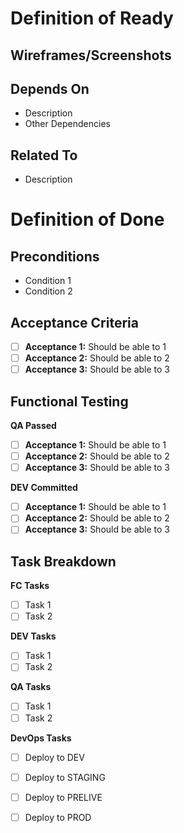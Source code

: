 # Definition of Ready

## Wireframes/Screenshots

<TBD>

## Depends On
- <Ticket No.> Description
- Other Dependencies

## Related To #
- <Ticket No.> Description

# Definition of Done

## Preconditions
- Condition 1
- Condition 2

## Acceptance Criteria
- [ ] **Acceptance 1:** Should be able to 1  
- [ ] **Acceptance 2:** Should be able to 2
- [ ] **Acceptance 3:** Should be able to 3

## Functional Testing

**QA Passed**
- [ ] **Acceptance 1:** Should be able to 1  
- [ ] **Acceptance 2:** Should be able to 2
- [ ] **Acceptance 3:** Should be able to 3

**DEV Committed**
- [ ] **Acceptance 1:** Should be able to 1  
- [ ] **Acceptance 2:** Should be able to 2
- [ ] **Acceptance 3:** Should be able to 3

## Task Breakdown

**FC Tasks**
- [ ] Task 1
- [ ] Task 2

**DEV Tasks**
- [ ] Task 1
- [ ] Task 2

**QA Tasks**
- [ ] Task 1
- [ ] Task 2

**DevOps Tasks**
- [ ] Deploy to DEV
- [ ] Deploy to STAGING
- [ ] Deploy to PRELIVE
- [ ] Deploy to PROD

